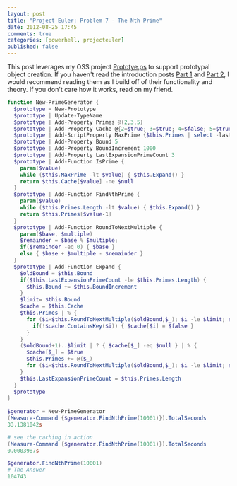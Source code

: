 ```yaml
---
layout: post
title: "Project Euler: Problem 7 - The Nth Prime"
date: 2012-08-25 17:45
comments: true
categories: [powerhell, projecteuler]
published: false
---
```

This post leverages my OSS project [Prototye.ps][] to support prototypal object creation. If you haven't read the introduction posts [Part 1][] and [Part 2][], I would recommend reading them as I build off of their functionality and theory. If you don't care how it works, read on my friend.

``` ps1 Prototypal
function New-PrimeGenerator {
  $prototype = New-Prototype
  $prototype | Update-TypeName
  $prototype | Add-Property Primes @(2,3,5)
  $prototype | Add-Property Cache @{2=$true; 3=$true; 4=$false; 5=$true}
  $prototype | Add-ScriptProperty MaxPrime {$this.Primes | select -last 1}
  $prototype | Add-Property Bound 5
  $prototype | Add-Property BoundIncrement 1000
  $prototype | Add-Property LastExpansionPrimeCount 3
  $prototype | Add-Function IsPrime { 
    param($value)
    while ($this.MaxPrime -lt $value) { $this.Expand() }
    return $this.Cache[$value] -ne $null
  }
  $prototype | Add-Function FindNthPrime { 
    param($value)
    while ($this.Primes.Length -lt $value) { $this.Expand() }
    return $this.Primes[$value-1]
  }
  $prototype | Add-Function RoundToNextMultiple {
    param($base, $multiple)
    $remainder = $base % $multiple;
    if($remainder -eq 0) { $base }
    else { $base + $multiple - $remainder }
  }
  $prototype | Add-Function Expand {
    $oldBound = $this.Bound
    if($this.LastExpansionPrimeCount -le $this.Primes.Length) {
      $this.Bound += $this.BoundIncrement
    }
    $limit= $this.Bound
    $cache = $this.Cache
    $this.Primes | % {
      for ($i=$this.RoundToNextMultiple($oldBound,$_); $i -le $limit; $i += $_ ) { 
        if(!$cache.ContainsKey($i)) { $cache[$i] = $false }
      }
    }
    ($oldBound+1)..$limit | ? { $cache[$_] -eq $null } | % {
      $cache[$_] = $true
      $this.Primes += @($_)
      for ($i=$this.RoundToNextMultiple($oldBound,$_); $i -le $limit; $i += $_ ) { if(!$cache.ContainsKey($i)) { $cache[$i] = $false } }
    }
    $this.LastExpansionPrimeCount = $this.Primes.Length
  }
  $prototype
}
 
$generator = New-PrimeGenerator
(Measure-Command {$generator.FindNthPrime(10001)}).TotalSeconds
33.1381042s

# see the caching in action
(Measure-Command {$generator.FindNthPrime(10001)}).TotalSeconds
0.0003987s

$generator.FindNthPrime(10001)
# The Answer
104743
```


  [Prototye.ps]: https://github.com/idavis/prototype.ps
  [Part 1]: /2012/08/prototypal-inheritance-using-powershell
  [Part 2]: /2012/08/prototypal-inheritance-using-powershell-part-two-scriptproperties